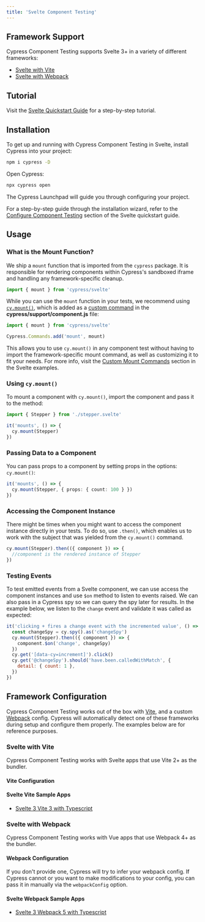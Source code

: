 ```yaml
---
title: 'Svelte Component Testing'
---
```


## Framework Support

Cypress Component Testing supports Svelte 3+ in a variety of different
frameworks:

- [Svelte with Vite](#Svelte-with-Vite)
- [Svelte with Webpack](#Svelte-with-Webpack)

## Tutorial

Visit the [Svelte Quickstart Guide](/guides/component-testing/svelte/quickstart)
for a step-by-step tutorial.

## Installation

To get up and running with Cypress Component Testing in Svelte, install Cypress
into your project:

```bash
npm i cypress -D
```

Open Cypress:

```bash
npx cypress open
```

<DocsImage 
  src="/img/guides/component-testing/select-test-type.jpg" 
  caption="Choose Component Testing"> </DocsImage>

The Cypress Launchpad will guide you through configuring your project.

For a step-by-step guide through the installation wizard, refer to the
[Configure Component Testing](/guides/component-testing/svelte/quickstart#Configuring-Component-Testing)
section of the Svelte quickstart guide.

## Usage

### What is the Mount Function?

We ship a `mount` function that is imported from the `cypress` package. It is
responsible for rendering components within Cypress's sandboxed iframe and
handling any framework-specific cleanup.

```js
import { mount } from 'cypress/svelte'
```

While you can use the `mount` function in your tests, we recommend using
[`cy.mount()`](/api/commands/mount), which is added as a
[custom command](/api/cypress-api/custom-commands) in the
**cypress/support/component.js** file:

<code-group>
<code-block label="cypress/support/component.js" active>

```ts
import { mount } from 'cypress/svelte'

Cypress.Commands.add('mount', mount)
```

</code-block>
</code-group>

This allows you to use `cy.mount()` in any component test without having to
import the framework-specific mount command, as well as customizing it to fit
your needs. For more info, visit the
[Custom Mount Commands](/guides/component-testing/svelte/examples#Custom-Mount-Commands)
section in the Svelte examples.

### Using `cy.mount()`

To mount a component with `cy.mount()`, import the component and pass it to the
method:

```ts
import { Stepper } from './stepper.svelte'

it('mounts', () => {
  cy.mount(Stepper)
})
```

### Passing Data to a Component

You can pass props to a component by setting props in the options: `cy.mount()`:

```ts
it('mounts', () => {
  cy.mount(Stepper, { props: { count: 100 } })
})
```

### Accessing the Component Instance

There might be times when you might want to access the component instance
directly in your tests. To do so, use `.then()`, which enables us to work with
the subject that was yielded from the `cy.mount()` command.

```js
cy.mount(Stepper).then(({ component }) => {
  //component is the rendered instance of Stepper
})
```

### Testing Events

To test emitted events from a Svelte component, we can use access the component
instances and use `$on` method to listen to events raised. We can also pass in a
Cypress spy so we can query the spy later for results. In the example below, we
listen to the `change` event and validate it was called as expected:

```js
it('clicking + fires a change event with the incremented value', () => {
  const changeSpy = cy.spy().as('changeSpy')
  cy.mount(Stepper).then(({ component }) => {
    component.$on('change', changeSpy)
  })
  cy.get('[data-cy=increment]').click()
  cy.get('@changeSpy').should('have.been.calledWithMatch', {
    detail: { count: 1 },
  })
})
```

## Framework Configuration

Cypress Component Testing works out of the box with [Vite](https://vitejs.dev/),
and a custom [Webpack](https://webpack.js.org/) config. Cypress will
automatically detect one of these frameworks during setup and configure them
properly. The examples below are for reference purposes.

### Svelte with Vite

Cypress Component Testing works with Svelte apps that use Vite 2+ as the
bundler.

#### Vite Configuration

<cypress-config-file>
<template #js>

```js
const { defineConfig } = require('cypress')

module.exports = defineConfig({
  component: {
    devServer: {
      framework: 'svelte',
      bundler: 'vite',
    },
  },
})
```

</template>
<template #ts>

```ts
import { defineConfig } from 'cypress'

export default defineConfig({
  component: {
    devServer: {
      framework: 'svelte',
      bundler: 'vite',
    },
  },
})
```

</template>
</cypress-config-file>

#### Svelte Vite Sample Apps

- [Svelte 3 Vite 3 with Typescript](https://github.com/cypress-io/cypress-component-testing-apps/tree/main/svelte-vite-ts)

### Svelte with Webpack

Cypress Component Testing works with Vue apps that use Webpack 4+ as the
bundler.

#### Webpack Configuration

<cypress-config-file>
<template #js>

```js
module.exports = {
  component: {
    devServer: {
      framework: 'svelte',
      bundler: 'webpack',
      // optionally pass in webpack config
      webpackConfig: require('./webpack.config'),
      // or a function - the result is merged with the base config
      webpackConfig: async () => {
        // ... do things ...
        const modifiedConfig = await injectCustomConfig(baseConfig)
        return modifiedConfig
      },
    },
  },
}
```

</template>
<template #ts>

```ts
import { defineConfig } from 'cypress'
import webpackConfig from './webpack.config'

export default defineConfig({
  component: {
    devServer: {
      framework: 'svelte',
      bundler: 'webpack',
      // optionally pass in webpack config
      webpackConfig,
    },
  },
})
```

</template>
</cypress-config-file>

If you don't provide one, Cypress will try to infer your webpack config. If
Cypress cannot or you want to make modifications to your config, you can pass it
in manually via the `webpackConfig` option.

#### Svelte Webpack Sample Apps

- [Svelte 3 Webpack 5 with Typescript](https://github.com/cypress-io/cypress-component-testing-apps/tree/main/svelte-webpack-ts)
